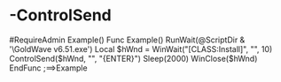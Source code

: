 # -ControlSend
#RequireAdmin Example()  Func Example()     RunWait(@ScriptDir &amp; '\GoldWave v6.51.exe')      Local $hWnd = WinWait("[CLASS:Install]", "", 10)      ControlSend($hWnd, "", "{ENTER}")      Sleep(2000)      WinClose($hWnd) EndFunc   ;==>Example
